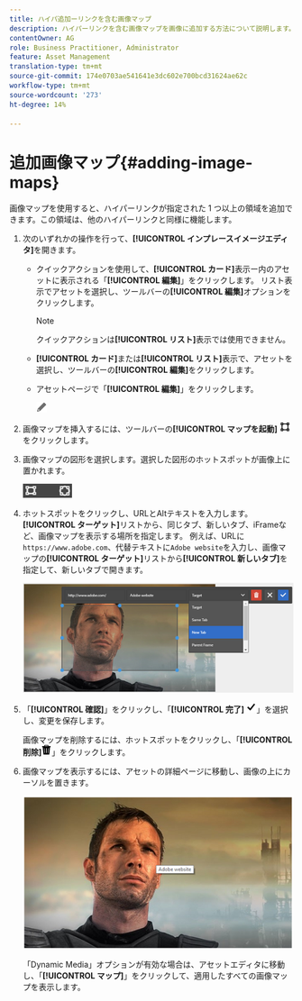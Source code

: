 ```yaml
---
title: ハイパ追加ーリンクを含む画像マップ
description: ハイパーリンクを含む画像マップを画像に追加する方法について説明します。
contentOwner: AG
role: Business Practitioner, Administrator
feature: Asset Management
translation-type: tm+mt
source-git-commit: 174e0703ae541641e3dc602e700bcd31624ae62c
workflow-type: tm+mt
source-wordcount: '273'
ht-degree: 14%

---
```



# 追加画像マップ{#adding-image-maps}

画像マップを使用すると、ハイパーリンクが指定された 1 つ以上の領域を追加できます。この領域は、他のハイパーリンクと同様に機能します。

1. 次のいずれかの操作を行って、**[!UICONTROL インプレースイメージエディタ]**&#x200B;を開きます。

   * クイックアクションを使用して、**[!UICONTROL カード]**&#x200B;表示ー内のアセットに表示される「**[!UICONTROL 編集]**」をクリックします。 リスト表示でアセットを選択し、ツールバーの&#x200B;**[!UICONTROL 編集]**&#x200B;オプションをクリックします。

      >[!NOTE]
      >
      >クイックアクションは&#x200B;**[!UICONTROL リスト]**&#x200B;表示では使用できません。

   * **[!UICONTROL カード]**&#x200B;または&#x200B;**[!UICONTROL リスト]**&#x200B;表示で、アセットを選択し、ツールバーの&#x200B;**[!UICONTROL 編集]**&#x200B;をクリックします。
   * アセットページで「**[!UICONTROL 編集]**」をクリックします。

      ![編集オプション](assets/do-not-localize/edit_icon.png)

1. 画像マップを挿入するには、ツールバーの&#x200B;**[!UICONTROL マップを起動]** ![画像マップ](assets/do-not-localize/image-map-icon.png)をクリックします。
1. 画像マップの図形を選択します。選択した図形のホットスポットが画像上に置かれます。

   ![chlimage_1-422](assets/chlimage_1-422.png)

1. ホットスポットをクリックし、URLとAltテキストを入力します。 **[!UICONTROL ターゲット]**&#x200B;リストから、同じタブ、新しいタブ、iFrameなど、画像マップを表示する場所を指定します。 例えば、URLに`https://www.adobe.com`、代替テキストに`Adobe website`を入力し、画像マップの&#x200B;**[!UICONTROL ターゲット]**&#x200B;リストから&#x200B;**[!UICONTROL 新しいタブ]**&#x200B;を指定して、新しいタブで開きます。

   ![chlimage_1-423](assets/chlimage_1-423.png)

1. 「**[!UICONTROL 確認]**」をクリックし、「**[!UICONTROL 完了]** ![」をクリックして、ツールバーから「確認完了](assets/do-not-localize/check-ok-done-icon.png)」を選択し、変更を保存します。

   画像マップを削除するには、ホットスポットをクリックし、「**[!UICONTROL 削除]**![削除](assets/do-not-localize/delete-solid-line.png)」をクリックします。

1. 画像マップを表示するには、アセットの詳細ページに移動し、画像の上にカーソルを置きます。

   ![chlimage_1-426](assets/chlimage_1-426.png)

   「Dynamic Media」オプションが有効な場合は、アセットエディタに移動し、「**[!UICONTROL マップ]**」をクリックして、適用したすべての画像マップを表示します。
